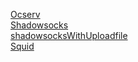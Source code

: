 [Ocserv](ocserv/Ocserv.md)  
[Shadowsocks](shadowsocks/Shadowsocks.md)  
[shadowsocksWithUploadfile](shadowsocks/shadowsocksWithUploadfile/shadowsocksWithUploadfile.md)  
[Squid](squid/Squid.md)  
